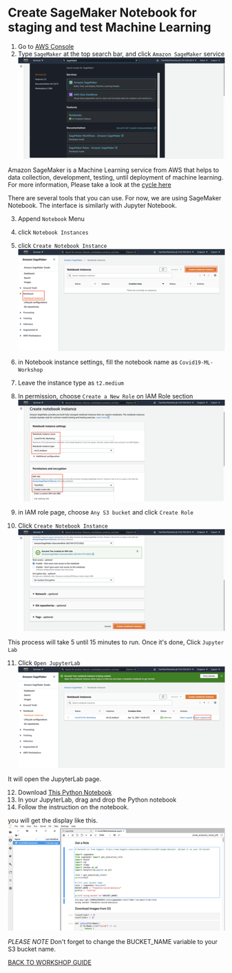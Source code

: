 # Create SageMaker Notebook for staging and test Machine Learning

1. Go to [AWS Console](https://ap-southeast-1.console.aws.amazon.com/console/home?region=ap-southeast-1)
2. Type `SageMaker` at the top search bar, and click `Amazon SageMaker` service
    ![](../images/SageMaker/2.png)


Amazon SageMaker is a Machine Learning service from AWS that helps to data collection, development, testing, until deployment of machine learning. For more information, Please take a look at the [cycle here](https://docs.aws.amazon.com/sagemaker/latest/dg/how-it-works-mlconcepts.html)

There are several tools that you can use. For now, we are using SageMaker Notebook. The interface is similarly with Jupyter Notebook.

3. Append `Notebook` Menu
4. click `Notebook Instances`
5. click `Create Notebook Instance`
    ![](../images/SageMaker/5.png)

6. in Notebook instance settings, fill the notebook name as `Covid19-ML-Workshop`
7. Leave the instance type as `t2.medium`
8. In permission, choose `Create a New Role` on IAM Role section
    ![](../images/SageMaker/8.png)

9. in IAM role page, choose `Any S3 bucket` and click `Create Role`
10. Click `Create Notebook Instance`
    ![](../images/SageMaker/10.png)


This process will take 5 until 15 minutes to run.
Once it's done, Click `Jupyter Lab`

11. Click `Open JupyterLab`
    ![](../images/SageMaker/11.png)


It will open the JupyterLab page.

12. Download [This Python Notebook](../Assets/Covid19MLNotebook.ipynb)
13. In your JupyterLab, drag and drop the Python notebook
14. Follow the instruction on the notebook.

you will get the display like this.
    ![](../images/SageMaker/14.png)

*PLEASE NOTE* Don't forget to change the BUCKET_NAME variable to your S3 bucket name.

[BACK TO WORKSHOP GUIDE](../README.md)